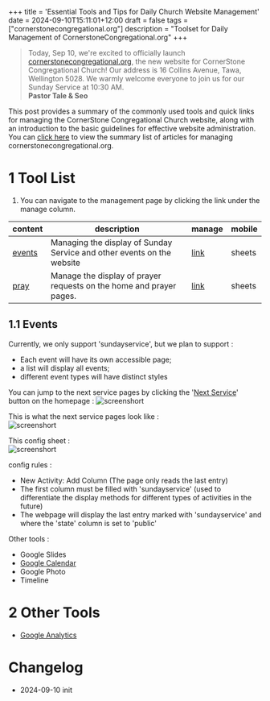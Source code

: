 +++
title = 'Essential Tools and Tips for Daily Church Website Management'
date = 2024-09-10T15:11:01+12:00
draft = false
tags = ["cornerstonecongregational.org"]
description = "Toolset for Daily Management of CornerstoneCongregational.org"
+++
> Today, Sep 10, we're excited to officially launch [cornerstonecongregational.org](https://cornerstonecongregational.org), the new website for CornerStone Congregational Church! Our address is 16 Collins Avenue, Tawa, Wellington 5028. We warmly welcome everyone to join us for our Sunday Service at 10:30 AM.   
> **Pastor Tale & Seo** 

This post provides a summary of the commonly used tools and quick links for managing the CornerStone Congregational Church website, along with an introduction to the basic guidelines for effective website administration.  
You can [click here](https://moloxiao.github.io/tags/cornerstonecongregational.org/) to view the summary list of articles for managing cornerstonecongregational.org.

# 1 Tool List

1. You can navigate to the management page by clicking the link under the manage column.  


|content|description|manage|mobile|
|--|----|--|--|
|[events](https://cornerstonecongregational.org/next)|Managing the display of Sunday Service and other events on the website|[link](https://docs.google.com/spreadsheets/d/15lUgUJiUdOuExspq30az6ph5tpU1tOiSgs3Km22ev4s)|sheets|
|[pray](https://cornerstonecongregational.org/pray)|Manage the display of prayer requests on the home and prayer pages.|[link](https://docs.google.com/spreadsheets/d/1Pq64xZKJxRluh-ssXw6TjSEKwN2UKHc8WXPUWXIxCC4)|sheets|  


## 1.1 Events
Currently, we only support 'sundayservice', but we plan to support :  
* Each event will have its own accessible page; 
* a list will display all events; 
* different event types will have distinct styles

You can jump to the next service pages by clicking the '[Next Service](https://cornerstonecongregational.org/next)' button on the homepage : 
![screenshort](/images/2024-10/screen-03.png)   

This is what the next service pages look like :  
![screenshort](/images/2024-10/screen-04.png) 

This config sheet :  
![screenshort](/images/2024-10/screen-02.png)  

config rules :  
* New Activity: Add Column (The page only reads the last entry)
* The first column must be filled with 'sundayservice' (used to differentiate the display methods for different types of activities in the future)
* The webpage will display the last entry marked with 'sundayservice' and where the 'state' column is set to 'public'


Other tools : 
* Google Slides
* [Google Calendar](https://calendar.google.com/)
* Google Photo
* Timeline

# 2 Other Tools

* [Google Analytics](https://analytics.google.com/)  


# Changelog

* 2024-09-10 init

